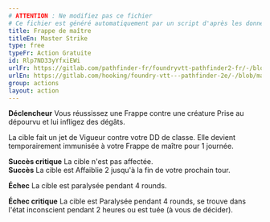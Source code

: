 ```yaml
---
# ATTENTION : Ne modifiez pas ce fichier
# Ce fichier est généré automatiquement par un script d'après les données du module Foundry VTT officiel et de sa traduction
title: Frappe de maître
titleEn: Master Strike
type: free
typeFr: Action Gratuite
id: Rlp7ND33yYfxiEWi
urlFr: https://gitlab.com/pathfinder-fr/foundryvtt-pathfinder2-fr/-/blob/master/data/actions/Rlp7ND33yYfxiEWi.htm
urlEn: https://gitlab.com/hooking/foundry-vtt---pathfinder-2e/-/blob/master/packs/data/actions.db/master-strike.json
group: actions
layout: action
---
```

**Déclencheur** Vous réussissez une Frappe contre une créature <a class="entity-link" draggable="true" data-pack="pf2e.conditionitems" data-id="AJh5ex99aV6VTggg">Prise au dépourvu</a> et lui infligez des dégâts.

La cible fait un jet de Vigueur contre votre DD de classe. Elle devient temporairement immunisée à votre Frappe de maître pour 1 journée.

**Succès critique** La cible n'est pas affectée.<br>**Succès** La cible est <a class="entity-link" draggable="true" data-pack="pf2e.conditionitems" data-id="MIRkyAjyBeXivMa7">Affaiblie</a> 2 jusqu'à la fin de votre prochain tour.

**Échec** La cible est paralysée pendant 4 rounds.

**Échec critique** La cible est <a class="entity-link" draggable="true" data-pack="pf2e.conditionitems" data-id="6uEgoh53GbXuHpTF">Paralysée</a> pendant 4 rounds, se trouve dans l'état <a class="entity-link" draggable="true" data-pack="pf2e.conditionitems" data-id="fBnFDH2MTzgFijKf">inconscient</a> pendant 2 heures ou est tuée (à vous de décider).


